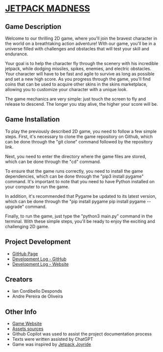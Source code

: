 # [JETPACK MADNESS](https://insper-classroom.github.io/devlife-23-1-projeto-pygame-ian-e-andre/)


## Game Description

Welcome to our thrilling 2D game, where you'll join the bravest character in the world on a breathtaking action adventure! With our game, you'll be in a universe filled with challenges and obstacles that will test your skill and endurance.

Your goal is to help the character fly through the scenery with his incredible jetpack, while dodging missiles, spikes, enemies, and electric obstacles. Your character will have to be fast and agile to survive as long as possible and set a new high score. As you progress through the game, you'll find coins that can be used to acquire other skins in the skins marketplace, allowing you to customize your character with a unique look.

The game mechanics are very simple: just touch the screen to fly and release to descend. The longer you stay alive, the higher your score will be. 

## Game Installation

To play the previously described 2D game, you need to follow a few simple steps. First, it's necessary to clone the game repository on Github, which can be done through the "git clone" command followed by the repository link.

Next, you need to enter the directory where the game files are stored, which can be done through the "cd" command.

To ensure that the game runs correctly, you need to install the game dependencies, which can be done through the "pip3 install pygame" command. It's important to note that you need to have Python installed on your computer to run the game.                

In addition, it's recommended that Pygame be updated to its latest version, which can be done through the "pip install pygame pip install pygame --upgrade" command.

Finally, to run the game, just type the "python3 main.py" command in the terminal. With these simple steps, you'll be ready to enjoy the exciting and challenging 2D game.

## Project Development

- [GitHub Page](https://github.com/insper-classroom/devlife-23-1-projeto-pygame-ian-e-andre)
- [Development Log - GitHub](https://github.com/insper-classroom/devlife-23-1-projeto-pygame-ian-e-andre/actions)
- [Development Log - Website](https://insper-classroom.github.io/devlife-23-1-projeto-pygame-ian-e-andre/#logs)

## Creators
- Ian Cordibello Desponds
- Andre Pereira de Oliveira

## Other Info

- [Game Website](https://insper-classroom.github.io/devlife-23-1-projeto-pygame-ian-e-andre/)
- [Assets sources](game/assets.md)
- Github Copilot was used to assist the project documentation process
- Texts were written assisted by ChatGPT
- Game was inspired by [Jetpack Joyride](https://www.halfbrick.com/games/jetpack-joyride)